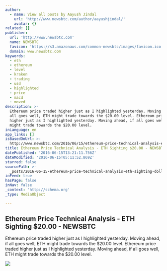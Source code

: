```yaml
---
author:
  - name: View all posts by Aayush Jindal
    url: 'http://www.newsbtc.com/author/aayushjindal/'
    avatar: {}
related: []
publisher:
  url: 'http://www.newsbtc.com'
  name: NEWSBTC
  favicon: 'https://s3.amazonaws.com/common-newsbtc/images/favicon.ico'
  domain: www.newsbtc.com
keywords:
  - eth
  - ethereum
  - level
  - kraken
  - trading
  - usd
  - highlighted
  - price
  - macd
  - moved
description: >-
  Ethereum price traded higher just as I highlighted yesterday. Moving ahead, if
  all goes well, ETH might trade towards the $20.00 level. Ethereum price traded
  higher just as I highlighted yesterday. Moving ahead, if all goes well, ETH
  might trade towards the $20.00 level.
inLanguage: en
app_links: []
isBasedOnUrl: >-
  http://www.newsbtc.com/2016/06/15/ethereum-price-technical-analysis-eth-sighting-20-00/
title: Ethereum Price Technical Analysis - ETH Sighting $20.00 - NEWSBTC
datePublished: '2016-06-15T13:21:11.756Z'
dateModified: '2016-06-15T05:11:52.869Z'
starred: false
sourcePath: >-
  _posts/2016-06-15-ethereum-price-technical-analysis-eth-sighting-dollar2000-ne.md
inFeed: true
hasPage: false
inNav: false
_context: 'http://schema.org'
_type: MediaObject

---
```

<article style=""><h1>Ethereum Price Technical Analysis - ETH Sighting $20.00 - NEWSBTC</h1><p>Ethereum price traded higher just as I highlighted yesterday. Moving ahead, if all goes well, ETH might trade towards the $20.00 level. Ethereum price traded higher just as I highlighted yesterday. Moving ahead, if all goes well, ETH might trade towards the $20.00 level.</p><img src="http://s3.amazonaws.com/main-newsbtc-images/2016/06/15032428/Ethereum11.png" /></article>